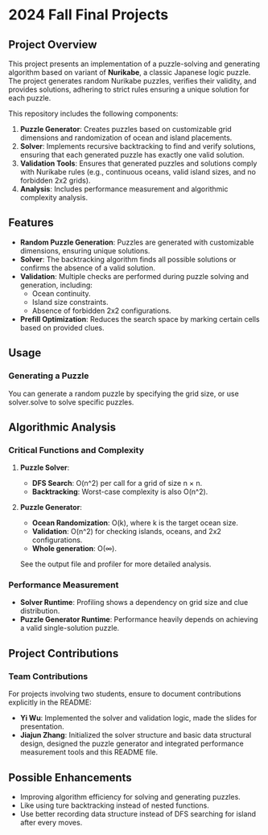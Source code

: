 # 2024 Fall Final Projects

## Project Overview

This project presents an implementation of a puzzle-solving and generating algorithm based on variant of **Nurikabe**, a classic Japanese logic puzzle. The project generates random Nurikabe puzzles, verifies their validity, and provides solutions, adhering to strict rules ensuring a unique solution for each puzzle.

This repository includes the following components:

1. **Puzzle Generator**: Creates puzzles based on customizable grid dimensions and randomization of ocean and island placements.
2. **Solver**: Implements recursive backtracking to find and verify solutions, ensuring that each generated puzzle has exactly one valid solution.
3. **Validation Tools**: Ensures that generated puzzles and solutions comply with Nurikabe rules (e.g., continuous oceans, valid island sizes, and no forbidden 2x2 grids).
4. **Analysis**: Includes performance measurement and algorithmic complexity analysis.

## Features

- **Random Puzzle Generation**: Puzzles are generated with customizable dimensions, ensuring unique solutions.
- **Solver**: The backtracking algorithm finds all possible solutions or confirms the absence of a valid solution.
- **Validation**: Multiple checks are performed during puzzle solving and generation, including:
  - Ocean continuity.
  - Island size constraints.
  - Absence of forbidden 2x2 configurations.
- **Prefill Optimization**: Reduces the search space by marking certain cells based on provided clues.

## Usage

### Generating a Puzzle

You can generate a random puzzle by specifying the grid size, or use solver.solve to solve specific puzzles.

## Algorithmic Analysis

### Critical Functions and Complexity

1. **Puzzle Solver**:
   - **DFS Search**: O(n^2) per call for a grid of size n × n.
   - **Backtracking**: Worst-case complexity is also O(n^2).

2. **Puzzle Generator**:
   - **Ocean Randomization**: O(k), where k is the target ocean size.
   - **Validation**: O(n^2) for checking islands, oceans, and 2x2 configurations.
   - **Whole generation**: O(∞).

   See the output file and profiler for more detailed analysis.

### Performance Measurement

- **Solver Runtime**: Profiling shows a dependency on grid size and clue distribution.
- **Puzzle Generator Runtime**: Performance heavily depends on achieving a valid single-solution puzzle.

## Project Contributions

### Team Contributions

For projects involving two students, ensure to document contributions explicitly in the README:

- **Yi Wu**: Implemented the solver and validation logic, made the slides for presentation.
- **Jiajun Zhang**: Initialized the solver structure and basic data structural design, designed the puzzle generator and integrated performance measurement tools and this README file.

## Possible Enhancements

- Improving algorithm efficiency for solving and generating puzzles.
- Like using ture backtracking instead of nested functions.
- Use better recording data structure instead of DFS searching for island after every moves.
